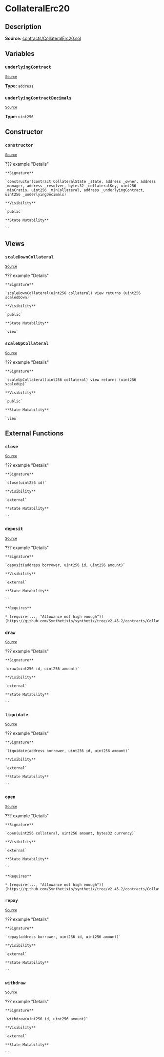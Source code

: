# CollateralErc20

## Description

**Source:** [contracts/CollateralErc20.sol](https://github.com/Synthetixio/synthetix/tree/v2.45.2/contracts/CollateralErc20.sol)

## Variables

### `underlyingContract`

<sub>[Source](https://github.com/Synthetixio/synthetix/tree/v2.45.2/contracts/CollateralErc20.sol#L16)</sub>

**Type:** `address`

### `underlyingContractDecimals`

<sub>[Source](https://github.com/Synthetixio/synthetix/tree/v2.45.2/contracts/CollateralErc20.sol#L18)</sub>

**Type:** `uint256`

## Constructor

### `constructor`

<sub>[Source](https://github.com/Synthetixio/synthetix/tree/v2.45.2/contracts/CollateralErc20.sol#L20)</sub>

??? example "Details"

    **Signature**

    `constructor(contract CollateralState _state, address _owner, address _manager, address _resolver, bytes32 _collateralKey, uint256 _minCratio, uint256 _minCollateral, address _underlyingContract, uint256 _underlyingDecimals)`

    **Visibility**

    `public`

    **State Mutability**

    ``

## Views

### `scaleDownCollateral`

<sub>[Source](https://github.com/Synthetixio/synthetix/tree/v2.45.2/contracts/CollateralErc20.sol#L119)</sub>

??? example "Details"

    **Signature**

    `scaleDownCollateral(uint256 collateral) view returns (uint256 scaledDown)`

    **Visibility**

    `public`

    **State Mutability**

    `view`

### `scaleUpCollateral`

<sub>[Source](https://github.com/Synthetixio/synthetix/tree/v2.45.2/contracts/CollateralErc20.sol#L113)</sub>

??? example "Details"

    **Signature**

    `scaleUpCollateral(uint256 collateral) view returns (uint256 scaledUp)`

    **Visibility**

    `public`

    **State Mutability**

    `view`

## External Functions

### `close`

<sub>[Source](https://github.com/Synthetixio/synthetix/tree/v2.45.2/contracts/CollateralErc20.sol#L52)</sub>

??? example "Details"

    **Signature**

    `close(uint256 id)`

    **Visibility**

    `external`

    **State Mutability**

    ``

### `deposit`

<sub>[Source](https://github.com/Synthetixio/synthetix/tree/v2.45.2/contracts/CollateralErc20.sol#L61)</sub>

??? example "Details"

    **Signature**

    `deposit(address borrower, uint256 id, uint256 amount)`

    **Visibility**

    `external`

    **State Mutability**

    ``

    **Requires**

    * [require(..., "Allowance not high enough")](https://github.com/Synthetixio/synthetix/tree/v2.45.2/contracts/CollateralErc20.sol#L66)

### `draw`

<sub>[Source](https://github.com/Synthetixio/synthetix/tree/v2.45.2/contracts/CollateralErc20.sol#L96)</sub>

??? example "Details"

    **Signature**

    `draw(uint256 id, uint256 amount)`

    **Visibility**

    `external`

    **State Mutability**

    ``

### `liquidate`

<sub>[Source](https://github.com/Synthetixio/synthetix/tree/v2.45.2/contracts/CollateralErc20.sol#L100)</sub>

??? example "Details"

    **Signature**

    `liquidate(address borrower, uint256 id, uint256 amount)`

    **Visibility**

    `external`

    **State Mutability**

    ``

### `open`

<sub>[Source](https://github.com/Synthetixio/synthetix/tree/v2.45.2/contracts/CollateralErc20.sol#L36)</sub>

??? example "Details"

    **Signature**

    `open(uint256 collateral, uint256 amount, bytes32 currency)`

    **Visibility**

    `external`

    **State Mutability**

    ``

    **Requires**

    * [require(..., "Allowance not high enough")](https://github.com/Synthetixio/synthetix/tree/v2.45.2/contracts/CollateralErc20.sol#L41)

### `repay`

<sub>[Source](https://github.com/Synthetixio/synthetix/tree/v2.45.2/contracts/CollateralErc20.sol#L88)</sub>

??? example "Details"

    **Signature**

    `repay(address borrower, uint256 id, uint256 amount)`

    **Visibility**

    `external`

    **State Mutability**

    ``

### `withdraw`

<sub>[Source](https://github.com/Synthetixio/synthetix/tree/v2.45.2/contracts/CollateralErc20.sol#L76)</sub>

??? example "Details"

    **Signature**

    `withdraw(uint256 id, uint256 amount)`

    **Visibility**

    `external`

    **State Mutability**

    ``
